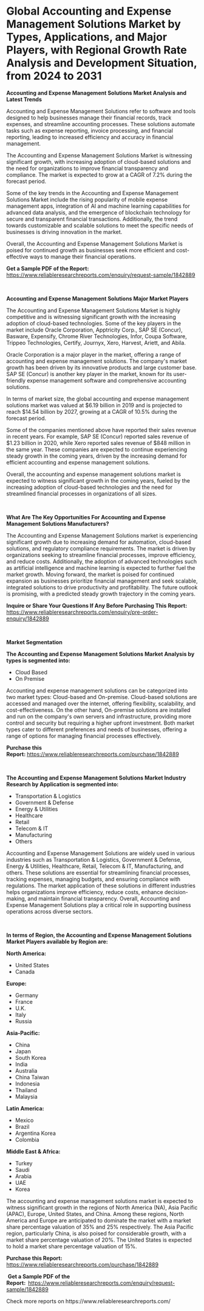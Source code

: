 <p><h1>Global Accounting and Expense Management Solutions Market by Types, Applications, and Major Players, with Regional Growth Rate Analysis and Development Situation, from 2024 to 2031</h1></p><p><strong>Accounting and Expense Management Solutions Market Analysis and Latest Trends</strong></p>
<p><p>Accounting and Expense Management Solutions refer to software and tools designed to help businesses manage their financial records, track expenses, and streamline accounting processes. These solutions automate tasks such as expense reporting, invoice processing, and financial reporting, leading to increased efficiency and accuracy in financial management.</p><p>The Accounting and Expense Management Solutions Market is witnessing significant growth, with increasing adoption of cloud-based solutions and the need for organizations to improve financial transparency and compliance. The market is expected to grow at a CAGR of 7.2% during the forecast period.</p><p>Some of the key trends in the Accounting and Expense Management Solutions Market include the rising popularity of mobile expense management apps, integration of AI and machine learning capabilities for advanced data analysis, and the emergence of blockchain technology for secure and transparent financial transactions. Additionally, the trend towards customizable and scalable solutions to meet the specific needs of businesses is driving innovation in the market.</p><p>Overall, the Accounting and Expense Management Solutions Market is poised for continued growth as businesses seek more efficient and cost-effective ways to manage their financial operations.</p></p>
<p><strong>Get a Sample PDF of the Report:&nbsp;</strong> <a href="https://www.reliableresearchreports.com/enquiry/request-sample/1842889">https://www.reliableresearchreports.com/enquiry/request-sample/1842889</a></p>
<p>&nbsp;</p>
<p><strong>Accounting and Expense Management Solutions Major Market Players</strong></p>
<p><p>The Accounting and Expense Management Solutions Market is highly competitive and is witnessing significant growth with the increasing adoption of cloud-based technologies. Some of the key players in the market include Oracle Corporation, Apptricity Corp., SAP SE (Concur), Basware, Expensify, Chrome River Technologies, Infor, Coupa Software, Trippeo Technologies, Certify, Journyx, Xero, Harvest, Ariett, and Abila.</p><p>Oracle Corporation is a major player in the market, offering a range of accounting and expense management solutions. The company's market growth has been driven by its innovative products and large customer base. SAP SE (Concur) is another key player in the market, known for its user-friendly expense management software and comprehensive accounting solutions.</p><p>In terms of market size, the global accounting and expense management solutions market was valued at $6.19 billion in 2019 and is projected to reach $14.54 billion by 2027, growing at a CAGR of 10.5% during the forecast period.</p><p>Some of the companies mentioned above have reported their sales revenue in recent years. For example, SAP SE (Concur) reported sales revenue of $1.23 billion in 2020, while Xero reported sales revenue of $848 million in the same year. These companies are expected to continue experiencing steady growth in the coming years, driven by the increasing demand for efficient accounting and expense management solutions.</p><p>Overall, the accounting and expense management solutions market is expected to witness significant growth in the coming years, fueled by the increasing adoption of cloud-based technologies and the need for streamlined financial processes in organizations of all sizes.</p></p>
<p>&nbsp;</p>
<p><strong>What Are The Key Opportunities For Accounting and Expense Management Solutions Manufacturers?</strong></p>
<p><p>The Accounting and Expense Management Solutions market is experiencing significant growth due to increasing demand for automation, cloud-based solutions, and regulatory compliance requirements. The market is driven by organizations seeking to streamline financial processes, improve efficiency, and reduce costs. Additionally, the adoption of advanced technologies such as artificial intelligence and machine learning is expected to further fuel the market growth. Moving forward, the market is poised for continued expansion as businesses prioritize financial management and seek scalable, integrated solutions to drive productivity and profitability. The future outlook is promising, with a predicted steady growth trajectory in the coming years.</p></p>
<p><strong>Inquire or Share Your Questions If Any Before Purchasing This Report:</strong> <a href="https://www.reliableresearchreports.com/enquiry/pre-order-enquiry/1842889">https://www.reliableresearchreports.com/enquiry/pre-order-enquiry/1842889</a></p>
<p>&nbsp;</p>
<p><strong>Market Segmentation</strong></p>
<p><strong>The Accounting and Expense Management Solutions Market Analysis by types is segmented into:</strong></p>
<p><ul><li>Cloud Based</li><li>On Premise</li></ul></p>
<p><p>Accounting and expense management solutions can be categorized into two market types: Cloud-based and On-premise. Cloud-based solutions are accessed and managed over the internet, offering flexibility, scalability, and cost-effectiveness. On the other hand, On-premise solutions are installed and run on the company's own servers and infrastructure, providing more control and security but requiring a higher upfront investment. Both market types cater to different preferences and needs of businesses, offering a range of options for managing financial processes effectively.</p></p>
<p><strong>Purchase this Report:&nbsp;</strong><a href="https://www.reliableresearchreports.com/purchase/1842889">https://www.reliableresearchreports.com/purchase/1842889</a></p>
<p>&nbsp;</p>
<p><strong>The Accounting and Expense Management Solutions Market Industry Research by Application is segmented into:</strong></p>
<p><ul><li>Transportation & Logistics</li><li>Government & Defense</li><li>Energy & Utilities</li><li>Healthcare</li><li>Retail</li><li>Telecom & IT</li><li>Manufacturing</li><li>Others</li></ul></p>
<p><p>Accounting and Expense Management Solutions are widely used in various industries such as Transportation & Logistics, Government & Defense, Energy & Utilities, Healthcare, Retail, Telecom & IT, Manufacturing, and others. These solutions are essential for streamlining financial processes, tracking expenses, managing budgets, and ensuring compliance with regulations. The market application of these solutions in different industries helps organizations improve efficiency, reduce costs, enhance decision-making, and maintain financial transparency. Overall, Accounting and Expense Management Solutions play a critical role in supporting business operations across diverse sectors.</p></p>
<p>&nbsp;</p>
<p><strong>In terms of Region, the Accounting and Expense Management Solutions Market Players available by Region are:</strong></p>
<p>
    <p> <strong> North America: </strong>
        <ul>
            <li>United States</li>
            <li>Canada</li>
        </ul>
        </p> 
    <p> <strong> Europe: </strong>
        <ul>
            <li>Germany</li>
            <li>France</li>
            <li>U.K.</li>
            <li>Italy</li>
            <li>Russia</li>
        </ul>
        </p> 
    <p> <strong> Asia-Pacific: </strong>
        <ul>
            <li>China</li>
            <li>Japan</li>
            <li>South Korea</li>
            <li>India</li>
            <li>Australia</li>
            <li>China Taiwan</li>
            <li>Indonesia</li>
            <li>Thailand</li>
            <li>Malaysia</li>
        </ul>
        </p> 
    <p> <strong> Latin America: </strong>
        <ul>
            <li>Mexico</li>
            <li>Brazil</li>
            <li>Argentina Korea</li>
            <li>Colombia</li>
        </ul>
        </p> 
    <p> <strong> Middle East & Africa: </strong>
        <ul>
            <li>Turkey</li>
            <li>Saudi</li>
            <li>Arabia</li>
            <li>UAE</li>
            <li>Korea</li>
        </ul>
    </p>
    </p>
<p><p>The accounting and expense management solutions market is expected to witness significant growth in the regions of North America (NA), Asia Pacific (APAC), Europe, United States, and China. Among these regions, North America and Europe are anticipated to dominate the market with a market share percentage valuation of 35% and 25% respectively. The Asia Pacific region, particularly China, is also poised for considerable growth, with a market share percentage valuation of 20%. The United States is expected to hold a market share percentage valuation of 15%.</p></p>
<p><strong>Purchase this Report: </strong><a href="https://www.reliableresearchreports.com/purchase/1842889">https://www.reliableresearchreports.com/purchase/1842889</a></p>
<p>&nbsp;<strong>Get a Sample PDF of the Report:&nbsp;&nbsp;</strong><a href="https://www.reliableresearchreports.com/enquiry/request-sample/1842889">https://www.reliableresearchreports.com/enquiry/request-sample/1842889</a></p>
<p><strong></strong></p>
<p>Check more reports on https://www.reliableresearchreports.com/</p>
